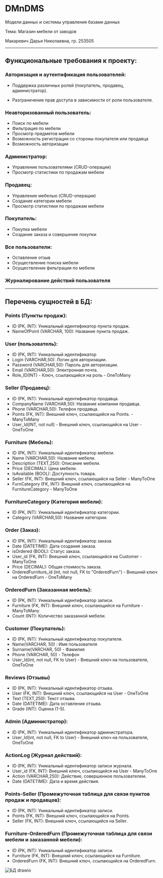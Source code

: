 # DMnDMS
Модели данных и системы управления базами данных

Тема: Магазин мебели от заводов

Макаревич Дарья Николаевна, гр. 253505
***

## Функциональные требования к проекту: 

### **Авторизация и аутентификация пользователей:**

* Поддержка различных ролей (покупатель, продавец, администратор).

* Разграничение прав доступа в зависимости от роли пользователя.

### **Неавторизованный пользователь:**

* Поиск по мебели
* Фильтрация по мебели
* Просмотр предметов мебели
* Возможность регистрации со стороны покупателя или продавца
* Возможность авторизации

### **Администратор:**

* Управление пользователями (CRUD-операции)
* Просмотр статистики по продажам мебели

### **Продавец:**

* Управление мебелью (CRUD-операции)
* Создание категории мебели
* Просмотр статистики по продажам мебели

### **Покупатель:**

* Покупка мебели
* Создание заказа и совершение покупки

### **Все пользователи:**

* Оставление отзыв
* Осуществление поиска мебели
* Осуществление фильтрации по мебели

### **Журналирование действий пользователя**
***

## Перечень сущностей в БД: 

### Points (Пункты продаж):

* ID (PK, INT): Уникальный идентификатор пункта продаж.
* NameOfPoint (VARCHAR, 100): Название пункта продаж.

### User (пользователь):

* ID (PK, INT): Уникальный идентификатор
* Login (VARCHAR,50): Логин для авторизации.
* Password (VARCHAR,50): Пароль для авторизации.
* Email (VARCHAR,50): Электронная почта.
* Role_ID(INT) - Ключ, ссылающийся на роль - OneToMany

### Seller (Продавец):

* ID (PK, INT): Уникальный идентификатор продавца.
* CompanyName (VARCHAR,50): Название компании продавца.
* Phone (VARCHAR,50): Телефон продавца.
* Points (FK, INT): Внешний ключ, ссылающийся на Points. - ManyToMany
* User_Id(INT, not null) - Внешний ключ, ссылающийся на User - OneToOne

### Furniture (Мебель):

* ID (PK, INT): Уникальный идентификатор мебели.
* Name (VARCHAR,50): Название мебели.
* Description (TEXT,250): Описание мебели.
* Price (DECIMAL): Цена мебели.
* IsAvailable (BOOL): Доступность товара.
* Seller (FK, INT): Внешний ключ, ссылающийся на Seller - ManyToOne
* FurnCategory (FK, INT): Внешний ключ, ссылающийся на FurnitureCategory - ManyToOne

### FurnitureCategory (Категория мебели):

* ID (PK, INT): Уникальный идентификатор категории.
* Category (VARCHAR,50): Название категории.

### Order (Заказ):

* ID (PK, INT): Уникальный идентификатор заказа.
* Date (DATETIME): Дата создания заказа.
* isOrdered (BOOL): Статус заказа.
* User_id (FK, INT): Внешний ключ, ссылающийся на Customer - ManyToOne
* Price (DECIMAL): Общая стоимость заказа.
* OrderedFurniture_id (int, not null, FK to "OrderedFurn") - Внешний ключ на OrderedFurn - OneToMany

### OrderedFurn (Заказанная мебель):

* ID (PK, INT): Уникальный идентификатор записи.
* Furniture (FK, INT): Внешний ключ, ссылающийся на Furniture - ManyToMany
* Count (INT): Количество заказанной мебели.

### Customer (Покупатель):

* ID (PK, INT): Уникальный идентификатор покупателя.
* Name(VARCHAR, 50) : Имя пользователя
* Surname(VARCHAR, 50) - Фамилия
* Phone (VARCHAR, 50) - Телефон
* User_Id(int, not null, FK to User) - Внешний ключ на пользователя, OneToOne

### Reviews (Отзывы)

* ID (PK, INT): Уникальный идентификатор отзыва.
* User (FK, INT): Внешний ключ, ссылающийся на User - OneToOne
* Text (TEXT,250): Текст отзыва.
* Date (DATETIME): Дата оставления отзыва.
* Grade (INT): Оценка (1-5).

### Admin (Администратор):

* ID (PK, INT): Уникальный идентификатор администратора.
* User_Id(int, not null, FK to User) - Внешний ключ на пользователя, OneToOne

### ActionLog (Журнал действий):

* ID (PK, INT): Уникальный идентификатор записи журнала.
* User_id (FK, INT): Внешний ключ, ссылающийся на User - ManyToOne
* Action (VARCHAR,250): Действие, совершенное пользователем.
* Date (DATETIME): Дата и время действия.

### Points-Seller (Промежуточная таблица для связи пунктов продаж и продавцов):

* ID (PK, INT): Уникальный идентификатор записи.
* Points (FK, INT): Внешний ключ, ссылающийся на Points.
* Seller (FK, INT): Внешний ключ, ссылающийся на Seller.

### Furniture-OrderedFurn (Промежуточная таблица для связи мебели и заказанной мебели):

* ID (PK, INT): Уникальный идентификатор записи.
* Furniture (FK, INT): Внешний ключ, ссылающийся на Furniture.
* OrderedFurn (FK, INT): Внешний ключ, ссылающийся на OrderedFurn.

![БД drawio](https://github.com/user-attachments/assets/bbadf049-3958-4d34-be64-ea58e1d8bcd8)
